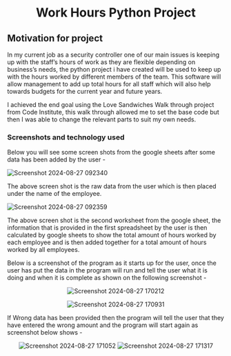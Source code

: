 <div align="center">


# Work Hours Python Project


</div>

## Motivation for project

In my current job as a security controller one of our main issues is keeping up with the staff’s hours of work as they are flexible depending on business’s needs, the python project i have created will be used to keep up with the hours worked by different members of the team. This software will allow management to add up total hours for all staff which will also help towards budgets for the current year and future years.

I achieved the end goal using the Love Sandwiches Walk through project from Code Institute, this walk through allowed me to set the base code but then I was able to change the relevant parts to suit my own needs.

### Screenshots and technology used

Below you will see some screen shots from the google sheets after some data has been added by the user - 



![Screenshot 2024-08-27 092340](https://github.com/user-attachments/assets/f60f0f84-fa31-4c8d-b77b-9cbfe43fad30)

The above screen shot is the raw data from the user which is then placed under the name of the employee.


![Screenshot 2024-08-27 092359](https://github.com/user-attachments/assets/56ec506b-6323-450f-89be-93f1c87d944b)


The above screen shot is the second worksheet from the google sheet, the information that is provided in the first spreadsheet by the user is then calculated by google sheets to show the total amount of hours worked by each employee and is then added together for a total amount of hours worked by all employees.


Below is a screenshot of the program as it starts up for the user, once the user has put the data in the program will run and tell the user what it is doing and when it is complete as shown on the following screenshot -

<div align="center">

![Screenshot 2024-08-27 170212](https://github.com/user-attachments/assets/31f74726-dd5f-421f-b920-7636c05e7f35)

![Screenshot 2024-08-27 170931](https://github.com/user-attachments/assets/f195e922-b766-4d36-a9df-2442b0510268)

</div>

If Wrong data has been provided then the program will tell the user that they have entered the wrong amount and the program will start again as screenshot below shows - 

<div align="center">

![Screenshot 2024-08-27 171052](https://github.com/user-attachments/assets/76183e24-43be-46c9-a934-5b308ac5caf9)
![Screenshot 2024-08-27 171317](https://github.com/user-attachments/assets/06c963ed-e524-4c34-85a0-901bbd7ff77e)

</div>
